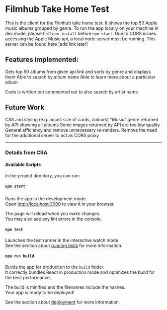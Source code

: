 # Filmhub Take Home Test

This is the client for the Filmhub take home test. It shows the top 50 Apple music albums grouped by genre. To run the app locally on your machine in dev mode, please first `npm install` before `npm start`. Due to CORS issues accessing the Apple Music api, a local node server must be running. This server can be found here [add link later]


## Features implemented:

Gets top 50 albums from given api link and sorts by genre and displays them
Able to search by album name
Able to learn more about a particular album

Code is written but commented out to also search by artist name

## Future Work
CSS and styling (e.g. adjust size of cards, colours)
"Music" genre returned by API showing all albums
Some images returned by API are too low quality
General efficiency and remove unnecessary re-renders.
Remove the need for the additional server to act as CORS proxy


*******
### Details from CRA

#### Available Scripts

In the project directory, you can run:

##### `npm start`

Runs the app in the development mode.\
Open [http://localhost:3000](http://localhost:3000) to view it in your browser.

The page will reload when you make changes.\
You may also see any lint errors in the console.

#### `npm test`

Launches the test runner in the interactive watch mode.\
See the section about [running tests](https://facebook.github.io/create-react-app/docs/running-tests) for more information.

#### `npm run build`

Builds the app for production to the `build` folder.\
It correctly bundles React in production mode and optimizes the build for the best performance.

The build is minified and the filenames include the hashes.\
Your app is ready to be deployed!

See the section about [deployment](https://facebook.github.io/create-react-app/docs/deployment) for more information.

